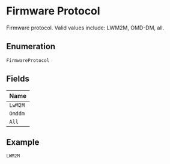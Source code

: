 
# Firmware Protocol

Firmware protocol. Valid values include: LWM2M, OMD-DM, all.

## Enumeration

`FirmwareProtocol`

## Fields

| Name |
|  --- |
| `LwM2M` |
| `Omddm` |
| `All` |

## Example

```
LWM2M
```


